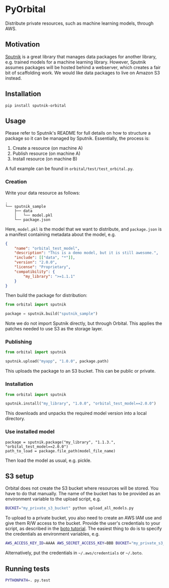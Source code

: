 # PyOrbital
Distribute private resources, such as machine learning models, through AWS.
 
## Motivation

[Sputnik](https://github.com/pombredanne/sputnik/tree/master/sputnik) is a great library that 
manages data packages for another library, e.g. trained models for a machine learning library. 
However, Sputnik assumes packages will be hosted behind a webserver, which creates a fair bit of
scaffolding work. We would like data packages to live on Amazon S3 instead. 

## Installation

`pip install sputnik-orbital`

## Usage

Please refer to Sputnik's README for full details on how to structure a package so it can be managed
by Sputnik. Essentially, the process is:

1. Create a resource (on machine A)
1. Publish resource (on machine A)
1. Install resource (on machine B)

A full example can be found in `orbital/test/test_orbital.py`.

### Creation

Write your data resource as follows:

```
.
└── sputnik_sample
    ├── data
    │   └── model.pkl
    └── package.json
```

Here, `model.pkl` is the model that we want to distribute, and `package.json` is a manifest containing
metadata about the model, e.g.

```json
{
    "name": "orbital_test_model",
    "description": "This is a demo model, but it is still awesome.",
    "include": [["data", "*"]],
    "version": "2.0.0",
    "license": "Proprietary",
    "compatibility": {
        "my_library": ">=1.1.1"
    }
}

```

Then build the package for distribution:

```python
from orbital import sputnik

package = sputnik.build("sputnik_sample")
```

Note we do not import Sputnik directly, but through Orbital. This applies the patches needed to 
use S3 as the storage layer.

### Publishing

```python
from orbital import sputnik

sputnik.upload("myapp", "1.0.0", package.path)
```

This uploads the package to an S3 bucket. This can be public or private.

### Installation
```python
from orbital import sputnik

sputnik.install("my_library", "1.0.0", "orbital_test_model==2.0.0")
```

This downloads and unpacks the required model version into a local directory.

### Use installed model

```
package = sputnik.package("my_library", "1.1.3.", "orbital_test_model==2.0.0")
path_to_load = package.file_path(model_file_name)
```

Then load the model as usual, e.g. pickle.

## S3 setup

Orbital does not create the S3 bucket where resources will be stored. You have to do that manually. 
The name of the bucket has to be provided as an environment variable to the upload script, e.g.

```bash
BUCKET="my_private_s3_bucket" python upload_all_models.py
```


To upload to a private bucket, you also need to create an AWS IAM use and give them R/W access to the
bucket. Provide the user's credentials to your script, as described in the [boto tutorial](http://boto.cloudhackers.com/en/latest/boto_config_tut.html).
The easiest thing to do is to specify the credentials as environment variables, e.g.

```bash
AWS_ACCESS_KEY_ID=AAAA AWS_SECRET_ACCESS_KEY=BBB BUCKET="my_private_s3_bucket" python upload_all_models.py
```

Alternatively, put the credentials in `~/.aws/credentials` or `~/.boto`.

## Running tests

```bash
PYTHONPATH=. py.test
```
